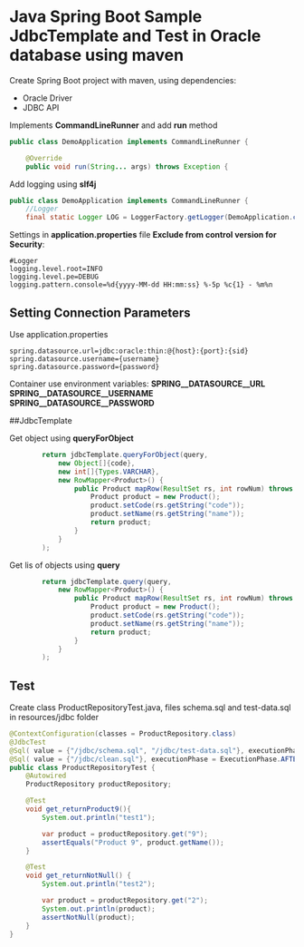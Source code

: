 # Java Spring Boot Sample JdbcTemplate and Test in Oracle database using maven

Create Spring Boot project with maven, using dependencies:

- Oracle Driver
- JDBC API

Implements **CommandLineRunner** and add **run** method

```java
public class DemoApplication implements CommandLineRunner {

	@Override
	public void run(String... args) throws Exception {
```

Add logging using **slf4j**

```java
public class DemoApplication implements CommandLineRunner {
    //Logger
	final static Logger LOG = LoggerFactory.getLogger(DemoApplication.class);
```
Settings in **application.properties** file **Exclude from control version for Security**:

```properties
#Logger
logging.level.root=INFO
logging.level.pe=DEBUG
logging.pattern.console=%d{yyyy-MM-dd HH:mm:ss} %-5p %c{1} - %m%n
```

## Setting Connection Parameters

Use application.properties 
```properties
spring.datasource.url=jdbc:oracle:thin:@{host}:{port}:{sid}
spring.datasource.username={username}
spring.datasource.password={password}
```

Container use environment variables: **SPRING__DATASOURCE__URL** **SPRING__DATASOURCE__USERNAME** **SPRING__DATASOURCE__PASSWORD** 

##JdbcTemplate

Get object using **queryForObject**

```java
        return jdbcTemplate.queryForObject(query,
            new Object[]{code},
            new int[]{Types.VARCHAR},
            new RowMapper<Product>() {
                public Product mapRow(ResultSet rs, int rowNum) throws SQLException {
                    Product product = new Product();
                    product.setCode(rs.getString("code"));
                    product.setName(rs.getString("name"));
                    return product;
                }
            }
        );
```

Get lis of objects using **query**
```java
        return jdbcTemplate.query(query,
            new RowMapper<Product>() {
                public Product mapRow(ResultSet rs, int rowNum) throws SQLException {
                    Product product = new Product();
                    product.setCode(rs.getString("code"));
                    product.setName(rs.getString("name"));
                    return product;
                }
            }
        );
```

## Test

Create class ProductRepositoryTest.java, files schema.sql and test-data.sql in resources/jdbc folder

```java
@ContextConfiguration(classes = ProductRepository.class)
@JdbcTest
@Sql( value = {"/jdbc/schema.sql", "/jdbc/test-data.sql"}, executionPhase = ExecutionPhase.BEFORE_TEST_METHOD)
@Sql( value = {"/jdbc/clean.sql"}, executionPhase = ExecutionPhase.AFTER_TEST_METHOD)
public class ProductRepositoryTest {
    @Autowired
    ProductRepository productRepository;

    @Test
    void get_returnProduct9(){
        System.out.println("test1");

        var product = productRepository.get("9");
        assertEquals("Product 9", product.getName());
    }

    @Test
    void get_returnNotNull() {
        System.out.println("test2");

        var product = productRepository.get("2");
        System.out.println(product);
        assertNotNull(product);
    }
}

```
